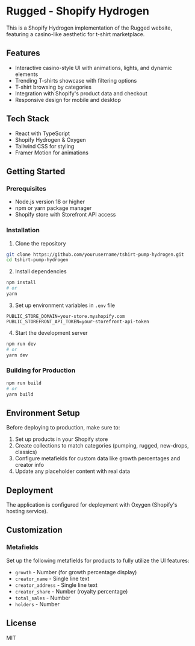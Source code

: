 # Rugged - Shopify Hydrogen

This is a Shopify Hydrogen implementation of the Rugged website, featuring a casino-like aesthetic for t-shirt marketplace.

## Features

- Interactive casino-style UI with animations, lights, and dynamic elements
- Trending T-shirts showcase with filtering options
- T-shirt browsing by categories
- Integration with Shopify's product data and checkout
- Responsive design for mobile and desktop

## Tech Stack

- React with TypeScript
- Shopify Hydrogen & Oxygen
- Tailwind CSS for styling
- Framer Motion for animations

## Getting Started

### Prerequisites

- Node.js version 18 or higher
- npm or yarn package manager
- Shopify store with Storefront API access

### Installation

1. Clone the repository

```bash
git clone https://github.com/yourusername/tshirt-pump-hydrogen.git
cd tshirt-pump-hydrogen
```

2. Install dependencies

```bash
npm install
# or
yarn
```

3. Set up environment variables in `.env` file

```
PUBLIC_STORE_DOMAIN=your-store.myshopify.com
PUBLIC_STOREFRONT_API_TOKEN=your-storefront-api-token
```

4. Start the development server

```bash
npm run dev
# or
yarn dev
```

### Building for Production

```bash
npm run build
# or
yarn build
```

## Environment Setup

Before deploying to production, make sure to:

1. Set up products in your Shopify store
2. Create collections to match categories (pumping, rugged, new-drops, classics)
3. Configure metafields for custom data like growth percentages and creator info
4. Update any placeholder content with real data

## Deployment

The application is configured for deployment with Oxygen (Shopify's hosting service).

## Customization

### Metafields

Set up the following metafields for products to fully utilize the UI features:

- `growth` - Number (for growth percentage display)
- `creator_name` - Single line text
- `creator_address` - Single line text
- `creator_share` - Number (royalty percentage)
- `total_sales` - Number
- `holders` - Number

## License

MIT